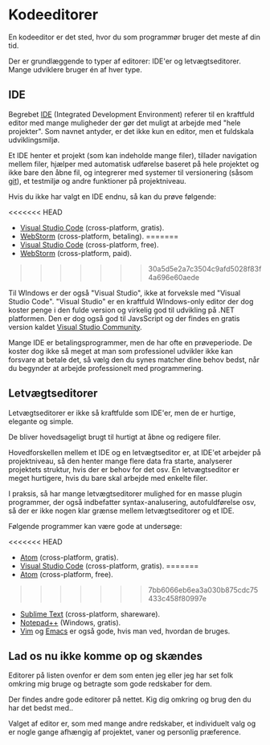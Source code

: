 # Kodeeditorer

En kodeeditor er det sted, hvor du som programmør bruger det meste af din tid.

Der er grundlæggende to typer af editorer: IDE'er og letvægtseditorer. Mange udviklere bruger én af hver type.

## IDE

Begrebet [IDE](https://en.wikipedia.org/wiki/Integrated_development_environment) (Integrated Development Environment) referer til en kraftfuld editor med mange muligheder der gør det muligt at arbejde med "hele projekter". Som navnet antyder, er det ikke kun en editor, men et fuldskala udviklingsmiljø.

Et IDE henter et projekt (som kan indeholde mange filer), tillader navigation mellem filer, hjælper med automatisk udførelse baseret på hele projektet og ikke bare den åbne fil, og integrerer med systemer til versionering (såsom [git](https://git-scm.com/)), et testmiljø og andre funktioner på projektniveau.

Hvis du ikke har valgt en IDE endnu, så kan du prøve følgende:

<<<<<<< HEAD
- [Visual Studio Code](https://code.visualstudio.com/) (cross-platform, gratis).
- [WebStorm](http://www.jetbrains.com/webstorm/) (cross-platform, betaling).
=======
- [Visual Studio Code](https://code.visualstudio.com/) (cross-platform, free).
- [WebStorm](https://www.jetbrains.com/webstorm/) (cross-platform, paid).
>>>>>>> 30a5d5e2a7c3504c9afd5028f83f4a696e60aede

Til WIndows er der også "Visual Studio", ikke at forveksle med "Visual Studio Code". "Visual Studio" er en kraftfuld WIndows-only editor der dog koster penge i den fulde version og virkelig god til udvikling på .NET platformen. Den er dog også god til JavsScript og der findes en gratis version kaldet [Visual Studio Community](https://www.visualstudio.com/vs/community/).

Mange IDE er betalingsprogrammer, men de har ofte en prøveperiode. De koster dog ikke så meget at man som professionel udvikler ikke kan forsvare at betale det, så vælg den du synes matcher dine behov bedst, når du begynder at arbejde professionelt med programmering.

## Letvægtseditorer

Letvægtseditorer er ikke så kraftfulde som IDE'er, men de er hurtige, elegante og simple. 

De bliver hovedsageligt brugt til hurtigt at åbne og redigere filer.

Hovedforskellen mellem et IDE og en letvægtseditor er, at IDE'et arbejder på projektniveau, så den henter mange flere data fra starte, analyserer projektets struktur, hvis der er behov for det osv. En letvægtseditor er meget hurtigere, hvis du bare skal arbejde med enkelte filer.

I praksis, så har mange letvægtseditorer mulighed for en masse plugin programmer, der også indbefatter syntax-analusering, autofuldførelse osv, så der er ikke nogen klar grænse mellem letvægtseditorer og et IDE.

Følgende programmer kan være gode at undersøge:

<<<<<<< HEAD
- [Atom](https://atom.io/) (cross-platform, gratis).
- [Visual Studio Code](https://code.visualstudio.com/) (cross-platform, gratis).
=======
- [Atom](https://atom.io/) (cross-platform, free).
>>>>>>> 7bb6066eb6ea3a030b875cdc75433c458f80997e
- [Sublime Text](http://www.sublimetext.com) (cross-platform, shareware).
- [Notepad++](https://notepad-plus-plus.org/) (Windows, gratis).
- [Vim](http://www.vim.org/) og [Emacs](https://www.gnu.org/software/emacs/) er også gode, hvis man ved, hvordan de bruges.

## Lad os nu ikke komme op og skændes

Editorer på listen ovenfor er dem som enten jeg eller jeg har set folk omkring mig bruge og betragte som gode redskaber for dem.

Der findes andre gode editorer på nettet. Kig dig omkring og brug den du har det bedst med..

Valget af editor er, som med mange andre redskaber, et individuelt valg og er nogle gange afhængig af projektet, vaner og personlig præference.
